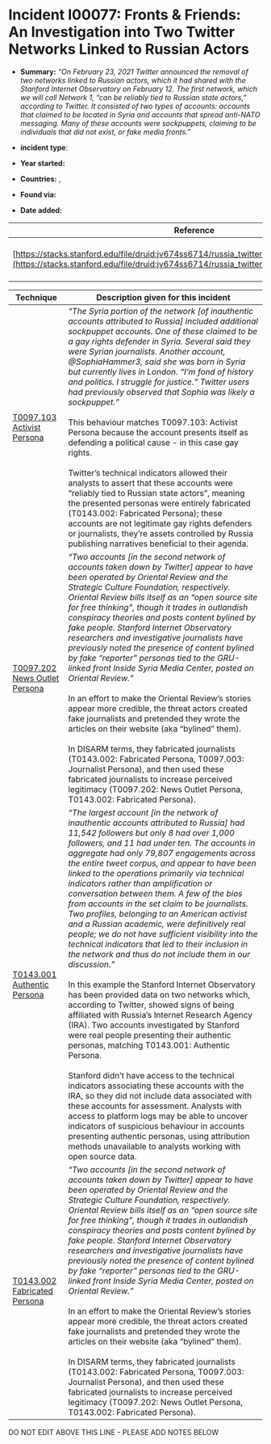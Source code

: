 # Incident I00077: Fronts & Friends: An Investigation into Two Twitter Networks Linked to Russian Actors

* **Summary:** <i>“On February 23, 2021 Twitter announced the removal of two networks linked to Russian actors, which it had shared with the Stanford Internet Observatory on February 12. The first network, which we will call Network 1, “can be reliably tied to Russian state actors,” according to Twitter. It consisted of two types of accounts: accounts that claimed to be located in Syria and accounts that spread anti-NATO messaging. Many of these accounts were sockpuppets, claiming to be individuals that did not exist, or fake media fronts.”</I>

* **incident type**: 

* **Year started:** 

* **Countries:**  , 

* **Found via:** 

* **Date added:** 


| Reference | Pub Date | Authors | Org | Archive |
| --------- | -------- | ------- | --- | ------- |
| [https://stacks.stanford.edu/file/druid:jv674ss6714/russia_twitter_takedown_feb_23_2021.pdf](https://stacks.stanford.edu/file/druid:jv674ss6714/russia_twitter_takedown_feb_23_2021.pdf) | 2021/02/23 | Renée DiResta, Shelby Grossman | Stanford Internet Observatory | [https://web.archive.org/web/20231227044952/https://stacks.stanford.edu/file/druid:jv674ss6714/russia_twitter_takedown_feb_23_2021.pdf](https://web.archive.org/web/20231227044952/https://stacks.stanford.edu/file/druid:jv674ss6714/russia_twitter_takedown_feb_23_2021.pdf) |

 

| Technique | Description given for this incident |
| --------- | ------------------------- |
| [T0097.103 Activist Persona](../../generated_pages/techniques/T0097.103.md) | <i>“The Syria portion of the network [of inauthentic accounts attributed to Russia] included additional sockpuppet accounts. One of these claimed to be a gay rights defender in Syria. Several said they were Syrian journalists. Another account, @SophiaHammer3, said she was born in Syria but currently lives in London. “I’m fond of history and politics. I struggle for justice.” Twitter users had previously observed that Sophia was likely a sockpuppet.”</i><br><br> This behaviour matches T0097.103: Activist Persona because the account presents itself as defending a political cause - in this case gay rights.<br><br> Twitter’s technical indicators allowed their analysts to assert that these accounts were “reliably tied to Russian state actors”, meaning the presented personas were entirely fabricated (T0143.002: Fabricated Persona); these accounts are not legitimate gay rights defenders or journalists, they’re assets controlled by Russia publishing narratives beneficial to their agenda. |
| [T0097.202 News Outlet Persona](../../generated_pages/techniques/T0097.202.md) | <i>“Two accounts [in the second network of accounts taken down by Twitter] appear to have been operated by Oriental Review and the Strategic Culture Foundation, respectively. Oriental Review bills itself as an “open source site for free thinking”, though it trades in outlandish conspiracy theories and posts content bylined by fake people. Stanford Internet Observatory researchers and investigative journalists have previously noted the presence of content bylined by fake “reporter” personas tied to the GRU-linked front Inside Syria Media Center, posted on Oriental Review.”</i><br><br> In an effort to make the Oriental Review’s stories appear more credible, the threat actors created fake journalists and pretended they wrote the articles on their website (aka “bylined” them).<br><br> In DISARM terms, they fabricated journalists (T0143.002: Fabricated Persona, T0097.003: Journalist Persona), and then used these fabricated journalists to increase perceived legitimacy (T0097.202: News Outlet Persona, T0143.002: Fabricated Persona). |
| [T0143.001 Authentic Persona](../../generated_pages/techniques/T0143.001.md) | <i>“The largest account [in the network of inauthentic accounts attributed to Russia] had 11,542 followers but only 8 had over 1,000 followers, and 11 had under ten. The accounts in aggregate had only 79,807 engagements across the entire tweet corpus, and appear to have been linked to the operations primarily via technical indicators rather than amplification or conversation between them. A few of the bios from accounts in the set claim to be journalists. Two profiles, belonging to an American activist and a Russian academic, were definitively real people; we do not have sufficient visibility into the technical indicators that led to their inclusion in the network and thus do not include them in our discussion.”</i><br><br> In this example the Stanford Internet Observatory has been provided data on two networks which, according to Twitter, showed signs of being affiliated with Russia’s Internet Research Agency (IRA). Two accounts investigated by Stanford were real people presenting their authentic personas, matching T0143.001: Authentic Persona.<br><br> Stanford didn’t have access to the technical indicators associating these accounts with the IRA, so they did not include data associated with these accounts for assessment. Analysts with access to platform logs may be able to uncover indicators of suspicious behaviour in accounts presenting authentic personas, using attribution methods unavailable to analysts working with open source data. |
| [T0143.002 Fabricated Persona](../../generated_pages/techniques/T0143.002.md) | <i>“Two accounts [in the second network of accounts taken down by Twitter] appear to have been operated by Oriental Review and the Strategic Culture Foundation, respectively. Oriental Review bills itself as an “open source site for free thinking”, though it trades in outlandish conspiracy theories and posts content bylined by fake people. Stanford Internet Observatory researchers and investigative journalists have previously noted the presence of content bylined by fake “reporter” personas tied to the GRU-linked front Inside Syria Media Center, posted on Oriental Review.”</i><br><br> In an effort to make the Oriental Review’s stories appear more credible, the threat actors created fake journalists and pretended they wrote the articles on their website (aka “bylined” them).<br><br> In DISARM terms, they fabricated journalists (T0143.002: Fabricated Persona, T0097.003: Journalist Persona), and then used these fabricated journalists to increase perceived legitimacy (T0097.202: News Outlet Persona, T0143.002: Fabricated Persona). |


DO NOT EDIT ABOVE THIS LINE - PLEASE ADD NOTES BELOW